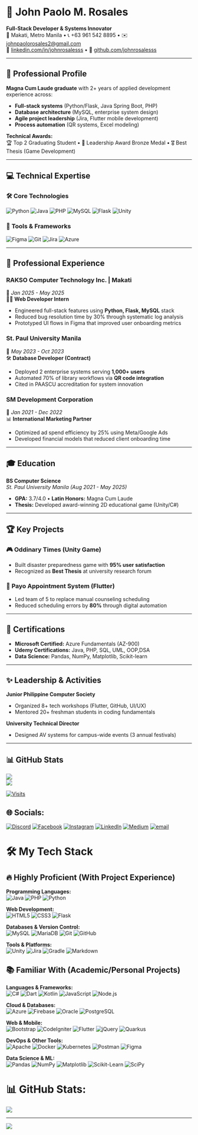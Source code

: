 # 🌟 John Paolo M. Rosales
**Full-Stack Developer & Systems Innovator**  
📍 Makati, Metro Manila • 📞 +63 961 542 8895 • ✉️ johnpaolorosales2@gmail.com  
🔗 [linkedin.com/in/johnrosalesss](https://linkedin.com/in/johnrosalesss) • 🐙 [github.com/johnrosalesss](https://github.com/johnrosalesss)

---

## 🚀 **Professional Profile**
**Magna Cum Laude graduate** with 2+ years of applied development experience across:
- **Full-stack systems** (Python/Flask, Java Spring Boot, PHP)
- **Database architecture** (MySQL, enterprise system design)
- **Agile project leadership** (Jira, Flutter mobile development)
- **Process automation** (QR systems, Excel modeling)

**Technical Awards:**  
🏆 Top 2 Graduating Student • 🥈 Leadership Award Bronze Medal • 🎖️ Best Thesis (Game Development)

---

## 💻 **Technical Expertise**

### 🛠️ **Core Technologies**
![Python](https://img.shields.io/badge/Python-3776AB?logo=python&logoColor=white)
![Java](https://img.shields.io/badge/Java-ED8B00?logo=openjdk&logoColor=white)
![PHP](https://img.shields.io/badge/PHP-777BB4?logo=php&logoColor=white)
![MySQL](https://img.shields.io/badge/MySQL-4479A1?logo=mysql&logoColor=white)
![Flask](https://img.shields.io/badge/Flask-000000?logo=flask&logoColor=white)
![Unity](https://img.shields.io/badge/Unity-000000?logo=unity&logoColor=white)

### 🧰 **Tools & Frameworks**
![Figma](https://img.shields.io/badge/Figma-F24E1E?logo=figma&logoColor=white)
![Git](https://img.shields.io/badge/Git-F05032?logo=git&logoColor=white)
![Jira](https://img.shields.io/badge/Jira-0052CC?logo=jira&logoColor=white)
![Azure](https://img.shields.io/badge/Azure-0089D6?logo=microsoft-azure&logoColor=white)

---

## 🏢 **Professional Experience**

### **RAKSO Computer Technology Inc.** | Makati  
📅 *Jan 2025 - May 2025*  
👨‍💻 **Web Developer Intern**  

- Engineered full-stack features using **Python, Flask, MySQL** stack  
- Reduced bug resolution time by 30% through systematic log analysis  
- Prototyped UI flows in Figma that improved user onboarding metrics  

### **St. Paul University Manila**  
📅 *May 2023 - Oct 2023*  
🛠️ **Database Developer (Contract)**  

- Deployed 2 enterprise systems serving **1,000+ users**  
- Automated 70% of library workflows via **QR code integration**  
- Cited in PAASCU accreditation for system innovation  

### **SM Development Corporation**  
📅 *Jan 2021 - Dec 2022*  
📊 **International Marketing Partner**  

- Optimized ad spend efficiency by 25% using Meta/Google Ads  
- Developed financial models that reduced client onboarding time  

---

## 🎓 **Education**
**BS Computer Science**  
*St. Paul University Manila (Aug 2021 - May 2025)*  
- **GPA:** 3.7/4.0 • **Latin Honors:** Magna Cum Laude  
- **Thesis:** Developed award-winning 2D educational game (Unity/C#)  

---

## 🏆 **Key Projects**

### 🎮 **Oddinary Times (Unity Game)**
- Built disaster preparedness game with **95% user satisfaction**  
- Recognized as **Best Thesis** at university research forum  

### 📱 **Payo Appointment System (Flutter)**
- Led team of 5 to replace manual counseling scheduling  
- Reduced scheduling errors by **80%** through digital automation  

---

## 📜 **Certifications**
- **Microsoft Certified:** Azure Fundamentals (AZ-900)  
- **Udemy Certifications:** Java, PHP, SQL, UML, OOP,DSA   
- **Data Science:** Pandas, NumPy, Matplotlib, Scikit-learn  

---

## ✨ **Leadership & Activities**
**Junior Philippine Computer Society**  
- Organized 8+ tech workshops (Flutter, GitHub, UI/UX)  
- Mentored 20+ freshman students in coding fundamentals  

**University Technical Director**  
- Designed AV systems for campus-wide events (3 annual festivals)  

---

## 📊 **GitHub Stats**
![](https://github-readme-stats.vercel.app/api?username=johnrosalesss&show_icons=true&theme=radical)  
![](https://github-readme-streak-stats.herokuapp.com/?user=johnrosalesss&theme=radical)

[![Visits](https://komarev.com/ghpvc/?username=johnrosalesss&color=blueviolet)](https://github.com/johnrosalesss)
## 🌐 Socials:
[![Discord](https://img.shields.io/badge/Discord-%237289DA.svg?logo=discord&logoColor=white)](https://discord.gg/https://discord.gg/bZuUw2kh) [![Facebook](https://img.shields.io/badge/Facebook-%231877F2.svg?logo=Facebook&logoColor=white)](https://facebook.com/johnrosales29) [![Instagram](https://img.shields.io/badge/Instagram-%23E4405F.svg?logo=Instagram&logoColor=white)](https://instagram.com/jrosalesss__) [![LinkedIn](https://img.shields.io/badge/LinkedIn-%230077B5.svg?logo=linkedin&logoColor=white)](https://linkedin.com/in/johnrosalesss) [![Medium](https://img.shields.io/badge/Medium-12100E?logo=medium&logoColor=white)](https://medium.com/@johnpaolorosales1) [![email](https://img.shields.io/badge/Email-D14836?logo=gmail&logoColor=white)](mailto:johnpaolorosales2@gmail.com) 
# 🛠️ My Tech Stack

## 🔥 **Highly Proficient** (With Project Experience)
**Programming Languages:**  
![Java](https://img.shields.io/badge/Java-ED8B00?style=for-the-badge&logo=openjdk&logoColor=white) ![PHP](https://img.shields.io/badge/PHP-777BB4?style=for-the-badge&logo=php&logoColor=white) ![Python](https://img.shields.io/badge/Python-3776AB?style=for-the-badge&logo=python&logoColor=white)

**Web Development:**  
![HTML5](https://img.shields.io/badge/HTML5-E34F26?style=for-the-badge&logo=html5&logoColor=white) ![CSS3](https://img.shields.io/badge/CSS3-1572B6?style=for-the-badge&logo=css3&logoColor=white) ![Flask](https://img.shields.io/badge/Flask-000000?style=for-the-badge&logo=flask&logoColor=white)

**Databases & Version Control:**  
![MySQL](https://img.shields.io/badge/MySQL-4479A1?style=for-the-badge&logo=mysql&logoColor=white) ![MariaDB](https://img.shields.io/badge/MariaDB-003545?style=for-the-badge&logo=mariadb&logoColor=white) ![Git](https://img.shields.io/badge/Git-F05032?style=for-the-badge&logo=git&logoColor=white) ![GitHub](https://img.shields.io/badge/GitHub-181717?style=for-the-badge&logo=github&logoColor=white)

**Tools & Platforms:**  
![Unity](https://img.shields.io/badge/Unity-000000?style=for-the-badge&logo=unity&logoColor=white) ![Jira](https://img.shields.io/badge/Jira-0052CC?style=for-the-badge&logo=jira&logoColor=white) ![Gradle](https://img.shields.io/badge/Gradle-02303A?style=for-the-badge&logo=gradle&logoColor=white) ![Markdown](https://img.shields.io/badge/Markdown-000000?style=for-the-badge&logo=markdown&logoColor=white)

## 📚 **Familiar With** (Academic/Personal Projects)
**Languages & Frameworks:**  
![C#](https://img.shields.io/badge/C%23-239120?style=for-the-badge&logo=c-sharp&logoColor=white) ![Dart](https://img.shields.io/badge/Dart-0175C2?style=for-the-badge&logo=dart&logoColor=white) ![Kotlin](https://img.shields.io/badge/Kotlin-7F52FF?style=for-the-badge&logo=kotlin&logoColor=white) ![JavaScript](https://img.shields.io/badge/JavaScript-F7DF1E?style=for-the-badge&logo=javascript&logoColor=black) ![Node.js](https://img.shields.io/badge/Node.js-339933?style=for-the-badge&logo=node.js&logoColor=white)

**Cloud & Databases:**  
![Azure](https://img.shields.io/badge/Azure-0089D6?style=for-the-badge&logo=microsoft-azure&logoColor=white) ![Firebase](https://img.shields.io/badge/Firebase-FFCA28?style=for-the-badge&logo=firebase&logoColor=black) ![Oracle](https://img.shields.io/badge/Oracle-F80000?style=for-the-badge&logo=oracle&logoColor=white) ![PostgreSQL](https://img.shields.io/badge/PostgreSQL-4169E1?style=for-the-badge&logo=postgresql&logoColor=white)

**Web & Mobile:**  
![Bootstrap](https://img.shields.io/badge/Bootstrap-7952B3?style=for-the-badge&logo=bootstrap&logoColor=white) ![CodeIgniter](https://img.shields.io/badge/CodeIgniter-EF4223?style=for-the-badge&logo=codeigniter&logoColor=white) ![Flutter](https://img.shields.io/badge/Flutter-02569B?style=for-the-badge&logo=flutter&logoColor=white) ![jQuery](https://img.shields.io/badge/jQuery-0769AD?style=for-the-badge&logo=jquery&logoColor=white) ![Quarkus](https://img.shields.io/badge/Quarkus-4695EB?style=for-the-badge&logo=quarkus&logoColor=white)

**DevOps & Other Tools:**  
![Apache](https://img.shields.io/badge/Apache-D22128?style=for-the-badge&logo=apache&logoColor=white) ![Docker](https://img.shields.io/badge/Docker-2496ED?style=for-the-badge&logo=docker&logoColor=white) ![Kubernetes](https://img.shields.io/badge/Kubernetes-326CE5?style=for-the-badge&logo=kubernetes&logoColor=white) ![Postman](https://img.shields.io/badge/Postman-FF6C37?style=for-the-badge&logo=postman&logoColor=white) ![Figma](https://img.shields.io/badge/Figma-F24E1E?style=for-the-badge&logo=figma&logoColor=white)

**Data Science & ML:**  
![Pandas](https://img.shields.io/badge/Pandas-150458?style=for-the-badge&logo=pandas&logoColor=white) ![NumPy](https://img.shields.io/badge/NumPy-013243?style=for-the-badge&logo=numpy&logoColor=white) ![Matplotlib](https://img.shields.io/badge/Matplotlib-ffffff?style=for-the-badge&logo=Matplotlib&logoColor=black) ![Scikit-Learn](https://img.shields.io/badge/ScikitLearn-F7931E?style=for-the-badge&logo=scikit-learn&logoColor=white) ![SciPy](https://img.shields.io/badge/SciPy-0C55A5?style=for-the-badge&logo=scipy&logoColor=white)

# 📊 GitHub Stats:
![](https://nirzak-streak-stats.vercel.app/?user=johnrosalesss&theme=dark&hide_border=false)<br/>

---
[![](https://visitcount.itsvg.in/api?id=johnrosalesss&icon=0&color=0)](https://visitcount.itsvg.in)

